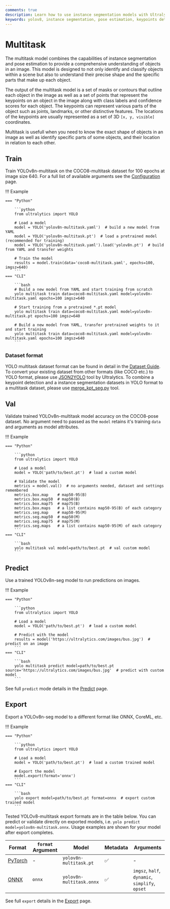 ```yaml
---
comments: true
description: Learn how to use instance segmentation models with Ultralytics YOLO. Instructions on training, validation, image prediction, and model export.
keywords: yolov8, instance segmentation, pose estimation, keypoints detection, Ultralytics, COCO dataset, image segmentation, object detection, model training, model validation, image prediction, model export
---
```


# Multitask

<!---
<img width="1024" src="multitask.png" alt="Multitask examples">
-->
The multitask model combines the capabilities of instance segmentation and pose estimation to provide a comprehensive understanding of objects in an image.
This model is designed to not only identify and classify objects within a scene but also to understand their precise shape and the specific parts that make up each object.

The output of the multitask model is a set of masks or contours that outline each object in the image as well as a set of points that represent the keypoints on an object in the image along with class labels and confidence scores for each object.
The keypoints can represent various parts of the object such as joints, landmarks, or other distinctive features. The locations of the keypoints are usually represented as a set of 3D `[x, y, visible]` coordinates.

Multitask is usefull when you need to know the exact shape of objects in an image as well as identify specific parts of some objects, and their location in relation to each other.

<!---
<p align="center">
  <br>
  <iframe width="720" height="405" src=""
    title="YouTube video player" frameborder="0"
    allow="accelerometer; autoplay; clipboard-write; encrypted-media; gyroscope; picture-in-picture; web-share"
    allowfullscreen>
  </iframe>
  <br>
  <strong>Watch:</strong> Run Multitask with Pre-Trained Ultralytics YOLOv8 Model in Python.
</p>
-->

<!--
!!! Tip "Tip"

    YOLOv8 Segment models use the `-multitask` suffix, i.e. `yolov8n-multitask.pt` and are pretrained on [COCO](https://github.com/ultralytics/ultralytics/blob/main/ultralytics/cfg/datasets/coco.yaml).

-->

<!--
## [Models](https://github.com/ultralytics/ultralytics/tree/main/ultralytics/cfg/models/v8)

YOLOv8 pretrained Segment models are shown here. Detect, Segment and Pose models are pretrained on the [COCO](https://github.com/ultralytics/ultralytics/blob/main/ultralytics/cfg/datasets/coco.yaml) dataset, while Classify models are pretrained on the [ImageNet](https://github.com/ultralytics/ultralytics/blob/main/ultralytics/cfg/datasets/ImageNet.yaml) dataset.

[Models](https://github.com/ultralytics/ultralytics/tree/main/ultralytics/cfg/models) download automatically from the latest Ultralytics [release](https://github.com/ultralytics/assets/releases) on first use.

| Model                                                                                        | size<br><sup>(pixels) | mAP<sup>box<br>50-95 | mAP<sup>mask<br>50-95 | Speed<br><sup>CPU ONNX<br>(ms) | Speed<br><sup>A100 TensorRT<br>(ms) | params<br><sup>(M) | FLOPs<br><sup>(B) |
|----------------------------------------------------------------------------------------------|-----------------------|----------------------|-----------------------|--------------------------------|-------------------------------------|--------------------|-------------------|
| [YOLOv8n-multitask](https://github.com/ultralytics/assets/releases/download/v8.1.0/yolov8n-multitask.pt) |            |                      |                      |                                |                                      |                    |                  |
| [YOLOv8s-multitask](https://github.com/ultralytics/assets/releases/download/v8.1.0/yolov8s-multitask.pt) |            |                      |                      |                                |                                      |                    |                  |
| [YOLOv8m-multitask](https://github.com/ultralytics/assets/releases/download/v8.1.0/yolov8m-multitask.pt) |            |                      |                      |                                |                                      |                    |                  |
| [YOLOv8l-multitask](https://github.com/ultralytics/assets/releases/download/v8.1.0/yolov8l-multitask.pt) |            |                      |                      |                                |                                      |                    |                  |
| [YOLOv8x-multitask](https://github.com/ultralytics/assets/releases/download/v8.1.0/yolov8x-multitask.pt) |            |                      |                      |                                |                                      |                    |                  |

- **mAP<sup>val</sup>** values are for single-model single-scale on [COCO val2017](http://cocodataset.org) dataset. <br>Reproduce by `yolo val segment data=coco.yaml device=0`
- **Speed** averaged over COCO val images using an [Amazon EC2 P4d](https://aws.amazon.com/ec2/instance-types/p4/) instance. <br>Reproduce by `yolo val segment data=coco128-seg.yaml batch=1 device=0|cpu`
-->
## Train

Train YOLOv8n-multitask on the COCO8-multitask dataset for 100 epochs at image size 640. For a full list of available arguments see the [Configuration](../usage/cfg.md) page.

!!! Example

    === "Python"

        ```python
        from ultralytics import YOLO

        # Load a model
        model = YOLO('yolov8n-multitask.yaml')  # build a new model from YAML
        model = YOLO('yolov8n-multitask.pt')  # load a pretrained model (recommended for training)
        model = YOLO('yolov8n-multitask.yaml').load('yolov8n.pt')  # build from YAML and transfer weights

        # Train the model
        results = model.train(data='coco8-multitask.yaml', epochs=100, imgsz=640)
        ```
    === "CLI"

        ```bash
        # Build a new model from YAML and start training from scratch
        yolo multitask train data=coco8-multitask.yaml model=yolov8n-multitask.yaml epochs=100 imgsz=640

        # Start training from a pretrained *.pt model
        yolo multitask train data=coco8-multitask.yaml model=yolov8n-multitask.pt epochs=100 imgsz=640

        # Build a new model from YAML, transfer pretrained weights to it and start training
        yolo multitask train data=coco8-multitask.yaml model=yolov8n-multitask.yaml epochs=100 imgsz=640
        ```

### Dataset format

YOLO multitask dataset format can be found in detail in the [Dataset Guide](../datasets/multitask/index.md).
To convert your existing dataset from other formats (like COCO etc.) to YOLO format, please use [JSON2YOLO](https://github.com/ultralytics/JSON2YOLO) tool by Ultralytics.
To combine a keypoint detection and a instance segmentation datasets in YOLO format to a multitask dataset, please use [merge_kpt_seg.py](https://github.com/ultralytics/ultralytics/tree/main/ultralytics/data/scripts/merge_kpt_seg.py) tool.
## Val

Validate trained YOLOv8n-multitask model accuracy on the COCO8-pose dataset. No argument need to passed as the `model`
retains it's training `data` and arguments as model attributes.

!!! Example

    === "Python"

        ```python
        from ultralytics import YOLO

        # Load a model
        model = YOLO('path/to/best.pt')  # load a custom model

        # Validate the model
        metrics = model.val()  # no arguments needed, dataset and settings remembered
        metrics.box.map    # map50-95(B)
        metrics.box.map50  # map50(B)
        metrics.box.map75  # map75(B)
        metrics.box.maps   # a list contains map50-95(B) of each category
        metrics.seg.map    # map50-95(M)
        metrics.seg.map50  # map50(M)
        metrics.seg.map75  # map75(M)
        metrics.seg.maps   # a list contains map50-95(M) of each category
        ```
    === "CLI"

        ```bash
        yolo multitask val model=path/to/best.pt  # val custom model
        ```

## Predict

Use a trained YOLOv8n-seg model to run predictions on images.

!!! Example

    === "Python"

        ```python
        from ultralytics import YOLO

        # Load a model
        model = YOLO('path/to/best.pt')  # load a custom model

        # Predict with the model
        results = model('https://ultralytics.com/images/bus.jpg')  # predict on an image
        ```
    === "CLI"

        ```bash
        yolo multitask predict model=path/to/best.pt source='https://ultralytics.com/images/bus.jpg'  # predict with custom model
        ```

See full `predict` mode details in the [Predict](https://docs.ultralytics.com/modes/predict/) page.

## Export

Export a YOLOv8n-seg model to a different format like ONNX, CoreML, etc.

!!! Example

    === "Python"

        ```python
        from ultralytics import YOLO

        # Load a model
        model = YOLO('path/to/best.pt')  # load a custom trained model

        # Export the model
        model.export(format='onnx')
        ```
    === "CLI"

        ```bash
        yolo export model=path/to/best.pt format=onnx  # export custom trained model
        ```


Tested YOLOv8-multitask export formats are in the table below. You can predict or validate directly on exported models, i.e. `yolo predict model=yolov8n-multitask.onnx`. Usage examples are shown for your model after export completes.

| Format                                                             | `format` Argument | Model                         | Metadata | Arguments                                           |
|--------------------------------------------------------------------|-------------------|-------------------------------|----------|-----------------------------------------------------|
| [PyTorch](https://pytorch.org/)                                    | -                 | `yolov8n-multitask.pt`              | ✅        | -                                                   |
| [ONNX](https://onnx.ai/)                                           | `onnx`            | `yolov8n-multitask.onnx`            | ✅        | `imgsz`, `half`, `dynamic`, `simplify`, `opset`     |
<!--
| [TorchScript](https://pytorch.org/docs/stable/jit.html)            | `torchscript`     | `yolov8n-multitask.torchscript`     | ✅        | `imgsz`, `optimize`                                 |
| [OpenVINO](https://docs.openvino.ai/latest/index.html)             | `openvino`        | `yolov8n-multitask/` | ✅        | `imgsz`, `half`                                     |
| [TensorRT](https://developer.nvidia.com/tensorrt)                  | `engine`          | `yolov8n-multitask.engine`          | ✅        | `imgsz`, `half`, `dynamic`, `simplify`, `workspace` |
| [CoreML](https://github.com/apple/coremltools)                     | `coreml`          | `yolov8n-multitask.mlpackage`       | ✅        | `imgsz`, `half`, `int8`, `nms`                      |
| [TF SavedModel](https://www.tensorflow.org/guide/saved_model)      | `saved_model`     | `yolov8n-multitask/`    | ✅        | `imgsz`, `keras`                                    |
| [TF GraphDef](https://www.tensorflow.org/api_docs/python/tf/Graph) | `pb`              | `yolov8n-multitask.pb`              | ❌        | `imgsz`                                             |
| [TF Lite](https://www.tensorflow.org/lite)                         | `tflite`          | `yolov8n-multitask.tflite`          | ✅        | `imgsz`, `half`, `int8`                             |
| [TF Edge TPU](https://coral.ai/docs/edgetpu/models-intro/)         | `edgetpu`         | `yolov8n-multitask_edgetpu.tflite`  | ✅        | `imgsz`                                             |
| [TF.js](https://www.tensorflow.org/js)                             | `tfjs`            | `yolov8n-multitask_web_model/`      | ✅        | `imgsz`, `half`, `int8`                             |
| [PaddlePaddle](https://github.com/PaddlePaddle)                    | `paddle`          | `yolov8n-multitask_paddle_model/`   | ✅        | `imgsz`                                             |
| [ncnn](https://github.com/Tencent/ncnn)                            | `ncnn`            | `yolov8n-multitask_ncnn_model/`     | ✅        | `imgsz`, `half`                                     |
-->
See full `export` details in the [Export](https://docs.ultralytics.com/modes/export/) page.
